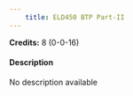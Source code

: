 ```yaml
---
    title: ELD450 BTP Part-II
---
```

**Credits:** 8 (0-0-16)



#### Description 
No description available